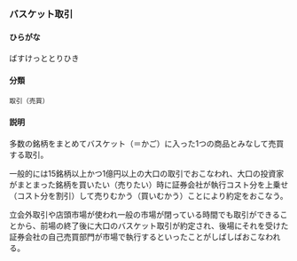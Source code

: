 <div style="display:none;">

## [あ行](securities-terms?id=あ行)
## [か行](securities-terms?id=か行)
## [さ行](securities-terms?id=さ行)
## [た行](securities-terms?id=た行)
## [な行](securities-terms?id=な行)
## [は行](securities-terms?id=は行)

</div>

### バスケット取引

#### ひらがな

ばすけっととりひき

#### 分類

`取引（売買）`

#### 説明

多数の銘柄をまとめてバスケット（＝かご）に入った1つの商品とみなして売買する取引。
一般的には15銘柄以上かつ1億円以上の大口の取引でおこなわれ、大口の投資家がまとまった銘柄を買いたい（売りたい）時に証券会社が執行コスト分を上乗せ（コスト分を割引）して売りむかう（買いむかう）ことにより約定をおこなう。
立会外取引や店頭市場が使われ一般の市場が閉っている時間でも取引ができることから、前場の終了後に大口のバスケット取引が約定され、後場にそれを受けた証券会社の自己売買部門が市場で執行するといったことがしばしばおこなわれる。


<div style="display:none;">

## [ま行](securities-terms?id=ま行)
## [や行](securities-terms?id=や行)
## [ら行](securities-terms?id=ら行)
## [わ行](securities-terms?id=わ行)
## [英数字・記号](securities-terms?id=英数字・記号)

</div>


